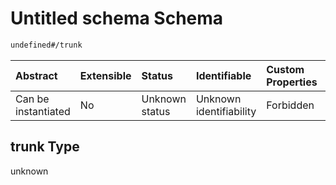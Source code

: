 # Untitled schema Schema

```txt
undefined#/trunk
```



| Abstract            | Extensible | Status         | Identifiable            | Custom Properties | Additional Properties | Access Restrictions | Defined In                                                                |
| :------------------ | :--------- | :------------- | :---------------------- | :---------------- | :-------------------- | :------------------ | :------------------------------------------------------------------------ |
| Can be instantiated | No         | Unknown status | Unknown identifiability | Forbidden         | Allowed               | none                | [0.0.1.example.doc.json\*](0.0.1.example.doc.json "open original schema") |

## trunk Type

unknown
